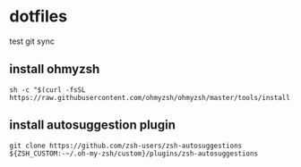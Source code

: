 # dotfiles

test git sync

## install ohmyzsh

```
sh -c "$(curl -fsSL https://raw.githubusercontent.com/ohmyzsh/ohmyzsh/master/tools/install.sh)"
```

## install autosuggestion plugin

```
git clone https://github.com/zsh-users/zsh-autosuggestions ${ZSH_CUSTOM:-~/.oh-my-zsh/custom}/plugins/zsh-autosuggestions
```
